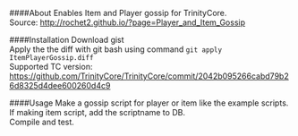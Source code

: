 ####About
Enables Item and Player gossip for TrinityCore.<br />
Source: http://rochet2.github.io/?page=Player_and_Item_Gossip

####Installation
Download gist<br/>
Apply the the diff with git bash using command `git apply ItemPlayerGossip.diff`<br/>
Supported TC version: https://github.com/TrinityCore/TrinityCore/commit/2042b095266cabd79b26d8325d4dee600260d4c9

####Usage
Make a gossip script for player or item like the example scripts.<br/>
If making item script, add the scriptname to DB.<br/>
Compile and test.
